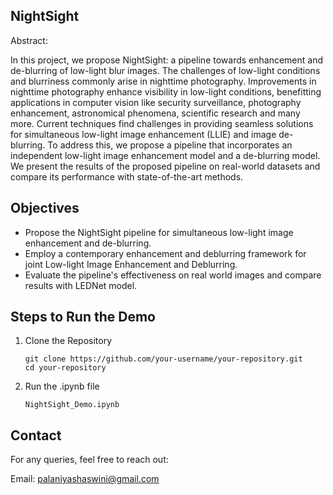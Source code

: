 ## NightSight
Abstract:

In this project, we propose NightSight: a pipeline towards enhancement and de-blurring of low-light blur images. The challenges of low-light conditions and blurriness commonly arise in nighttime photography. Improvements in nighttime photography enhance visibility in low-light conditions, benefitting applications in computer vision like security surveillance, photography enhancement, astronomical phenomena, scientific research and many more. Current techniques find challenges in providing seamless solutions for simultaneous low-light image enhancement (LLIE) and image de-blurring. To address this, we propose a pipeline that incorporates an independent low-light image enhancement model and a de-blurring model. We present the results of the proposed pipeline on real-world datasets and compare its performance with state-of-the-art methods.

## Objectives
* Propose the NightSight pipeline for simultaneous low-light image enhancement and de-blurring.
* Employ a contemporary enhancement and deblurring framework for joint Low-light Image Enhancement and Deblurring.
* Evaluate the pipeline's effectiveness on real world images and compare results with LEDNet model. 

## Steps to Run the Demo
1. Clone the Repository
   ```
   git clone https://github.com/your-username/your-repository.git
   cd your-repository
   ```
2. Run the .ipynb file
   ```
   NightSight_Demo.ipynb
   ```
## Contact

For any queries, feel free to reach out:

Email: palaniyashaswini@gmail.com
